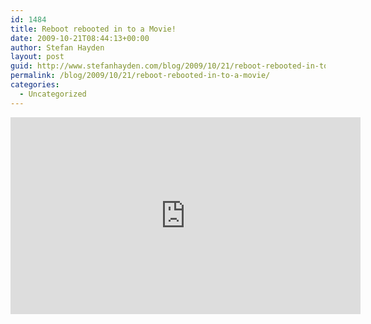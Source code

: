 ```yaml
---
id: 1484
title: Reboot rebooted in to a Movie!
date: 2009-10-21T08:44:13+00:00
author: Stefan Hayden
layout: post
guid: http://www.stefanhayden.com/blog/2009/10/21/reboot-rebooted-in-to-a-movie/
permalink: /blog/2009/10/21/reboot-rebooted-in-to-a-movie/
categories:
  - Uncategorized
---
```

<iframe width="560" height="315" src="https://www.youtube.com/embed/zscrv7OJ3TU" title="YouTube video player" frameborder="0" allow="accelerometer; autoplay; clipboard-write; encrypted-media; gyroscope; picture-in-picture" allowfullscreen></iframe>